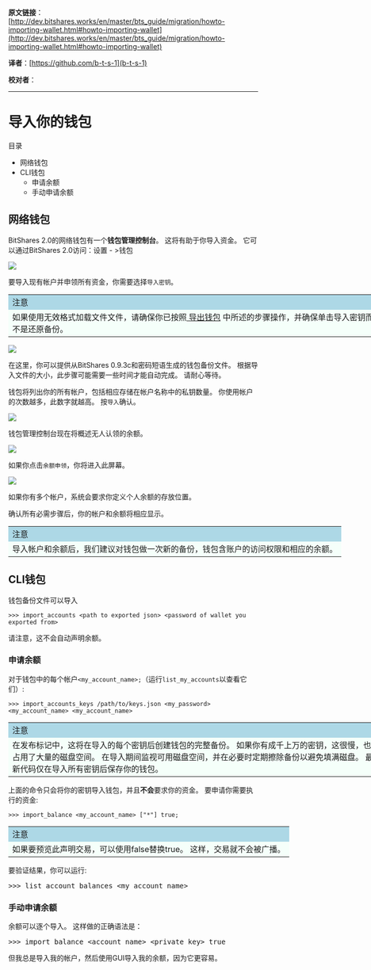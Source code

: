   **原文链接**：[http://dev.bitshares.works/en/master/bts_guide/migration/howto-importing-wallet.html#howto-importing-wallet](http://dev.bitshares.works/en/master/bts_guide/migration/howto-importing-wallet.html#howto-importing-wallet)
 
 **译者**：[https://github.com/b-t-s-1](b-t-s-1)
 
 **校对者**： 
  
***  

# 导入你的钱包

目录

* 网络钱包
* CLI钱包
  - 申请余额
  - 手动申请余额

## 网络钱包

BitShares 2.0的网络钱包有一个**钱包管理控制台**。 这将有助于你导入资金。 它可以通过BitShares 2.0访问：设置 - >钱包  
  
![](http://dev.bitshares.works/en/master/_images/wallet-management-console.png)

要导入现有帐户并申领所有资金，你需要选择`导入密钥`。

 <table style="width: 750px;"><tbody>
    <tr>
        <td bgcolor="LightBlue">注意</td>
    </tr>
    <tr>
        <td bgcolor="MintCream"> 如果使用无效格式加载文件文件，请确保你已按照<a href= "http://dev.bitshares.works/en/master/bts_guide/migration/howto-exporting-wallet.html"> 导出钱包</a> 中所述的步骤操作，并确保单击导入密钥而不是还原备份。</td>
    </tr>
</table>
  
  
![](http://dev.bitshares.works/en/master/_images/wallet-management-console-import-keys.png)

在这里，你可以提供从BitShares 0.9.3c和密码短语生成的钱包备份文件。 根据导入文件的大小，此步骤可能需要一些时间才能自动完成。 请耐心等待。

钱包将列出你的所有帐户，包括相应存储在帐户名称中的私钥数量。 你使用帐户的次数越多，此数字就越高。 按`导入`确认。  
  
![](http://dev.bitshares.works/en/master/_images/wallet-management-console-imported-keys.png)

钱包管理控制台现在将概述无人认领的余额。  
  
![](http://dev.bitshares.works/en/master/_images/wallet-management-console-claim-balances.png)

如果你点击`余额申领`，你将进入此屏幕。  
  
![](http://dev.bitshares.works/en/master/_images/wallet-management-console-claiming-balances.png)

如果你有多个帐户，系统会要求你定义个人余额的存放位置。

确认所有必需步骤后，你的帐户和余额将相应显示。

<table style="width: 750px;"><tbody>
    <tr>
        <td bgcolor="LightBlue">注意</td>
    </tr>
    <tr>
        <td bgcolor="MintCream"> 导入帐户和余额后，我们建议对钱包做一次新的备份，钱包含账户的访问权限和相应的余额。</td>
    </tr>
</table>

## CLI钱包

钱包备份文件可以导入  

`>>> import_accounts <path to exported json> <password of wallet you exported from>`

请注意，这不会自动声明余额。

### 申请余额

对于钱包中的每个帐户`<my_account_name>;`（运行`list_my_accounts`以查看它们）:  
  
`>>> import_accounts_keys /path/to/keys.json <my_password> <my_account_name> <my_account_name>`

<table style="width: 750px;"><tbody>
    <tr>
        <td bgcolor="LightBlue">注意</td>
    </tr>
    <tr>
        <td bgcolor="MintCream">在发布标记中，这将在导入的每个密钥后创建钱包的完整备份。 如果你有成千上万的密钥，这很慢，也占用了大量的磁盘空间。 在导入期间监视可用磁盘空间，并在必要时定期擦除备份以避免填满磁盘。 最新代码仅在导入所有密钥后保存你的钱包。</td>
    </tr>
</table>

上面的命令只会将你的密钥导入钱包，并且**不会**要求你的资金。 要申请你需要执行的资金:

`>>> import_balance <my_account_name> ["*"] true;`

<table style="width: 750px;"><tbody>
    <tr>
        <td bgcolor="LightBlue">注意</td>
    </tr>
    <tr>
        <td bgcolor="MintCream">如果要预览此声明交易，可以使用false替换true。 这样，交易就不会被广播。</td>
    </tr>
</table>

要验证结果，你可以运行:
<pre><span>&gt;&gt;&gt; </span><span>list_account_balances</span> <span>&lt;</span><span>my_account_name</span><span>&gt;</span>
</pre>

### 手动申请余额

余额可以逐个导入。 这样做的正确语法是：
<pre><span>&gt;&gt;&gt; </span><span>import_balance</span> <span>&lt;</span><span>account</span> <span>name</span><span>&gt;</span> <span>&lt;</span><span>private</span> <span>key</span><span>&gt;</span> <span>true</span>
</pre>

但我总是导入我的帐户，然后使用GUI导入我的余额，因为它更容易。
